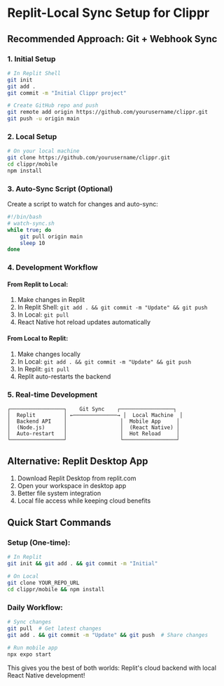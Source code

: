# Replit-Local Sync Setup for Clippr

## Recommended Approach: Git + Webhook Sync

### 1. Initial Setup
```bash
# In Replit Shell
git init
git add .
git commit -m "Initial Clippr project"

# Create GitHub repo and push
git remote add origin https://github.com/yourusername/clippr.git
git push -u origin main
```

### 2. Local Setup
```bash
# On your local machine
git clone https://github.com/yourusername/clippr.git
cd clippr/mobile
npm install
```

### 3. Auto-Sync Script (Optional)
Create a script to watch for changes and auto-sync:

```bash
#!/bin/bash
# watch-sync.sh
while true; do
    git pull origin main
    sleep 10
done
```

### 4. Development Workflow

#### From Replit to Local:
1. Make changes in Replit
2. In Replit Shell: `git add . && git commit -m "Update" && git push`
3. In Local: `git pull`
4. React Native hot reload updates automatically

#### From Local to Replit:
1. Make changes locally
2. In Local: `git add . && git commit -m "Update" && git push`
3. In Replit: `git pull`
4. Replit auto-restarts the backend

### 5. Real-time Development
```
┌─────────────────┐    Git Sync    ┌─────────────────┐
│  Replit         │ ←──────────────→ │  Local Machine  │
│  Backend API    │                 │  Mobile App     │
│  (Node.js)      │                 │  (React Native) │
│  Auto-restart   │                 │  Hot Reload     │
└─────────────────┘                 └─────────────────┘
```

## Alternative: Replit Desktop App

1. Download Replit Desktop from replit.com
2. Open your workspace in desktop app
3. Better file system integration
4. Local file access while keeping cloud benefits

## Quick Start Commands

### Setup (One-time):
```bash
# In Replit
git init && git add . && git commit -m "Initial"

# On Local
git clone YOUR_REPO_URL
cd clippr/mobile && npm install
```

### Daily Workflow:
```bash
# Sync changes
git pull  # Get latest changes
git add . && git commit -m "Update" && git push  # Share changes

# Run mobile app
npx expo start
```

This gives you the best of both worlds: Replit's cloud backend with local React Native development!